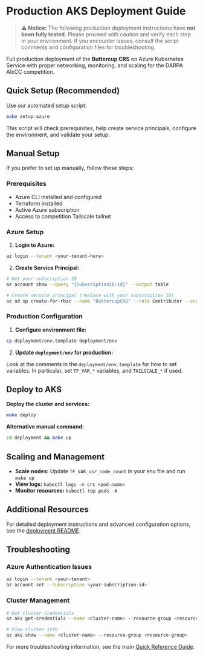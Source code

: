# Production AKS Deployment Guide

> **⚠️ Notice:**
> The following production deployment instructions have **not been fully tested**.
> Please proceed with caution and verify each step in your environment.
> If you encounter issues, consult the script comments and configuration files for troubleshooting.

Full production deployment of the **Buttercup CRS** on Azure Kubernetes Service with proper networking, monitoring, and scaling for the DARPA AIxCC competition.

## Quick Setup (Recommended)

Use our automated setup script:

```bash
make setup-azure
```

This script will check prerequisites, help create service principals, configure the environment, and validate your setup.

## Manual Setup

If you prefer to set up manually, follow these steps:

### Prerequisites

- Azure CLI installed and configured
- Terraform installed
- Active Azure subscription
- Access to competition Tailscale tailnet

### Azure Setup

1. **Login to Azure:**

```bash
az login --tenant <your-tenant-here>
```

2. **Create Service Principal:**

```bash
# Get your subscription ID
az account show --query "{SubscriptionID:id}" --output table

# Create service principal (replace with your subscription ID)
az ad sp create-for-rbac --name "ButtercupCRS" --role Contributor --scopes /subscriptions/<YOUR-SUBSCRIPTION-ID>
```

### Production Configuration

1. **Configure environment file:**

```bash
cp deployment/env.template deployment/env
```

2. **Update `deployment/env` for production:**

Look at the comments in the `deployment/env.template` for how to set variables.
In particular, set `TF_VAR_*` variables, and `TAILSCALE_*` if used.

## Deploy to AKS

**Deploy the cluster and services:**

```bash
make deploy
```

**Alternative manual command:**

```bash
cd deployment && make up
```

## Scaling and Management

- **Scale nodes:** Update `TF_VAR_usr_node_count` in your env file and run `make up`
- **View logs:** `kubectl logs -n crs <pod-name>`
- **Monitor resources:** `kubectl top pods -A`

## Additional Resources

For detailed deployment instructions and advanced configuration options, see the [deployment README](../deployment/README.md).

## Troubleshooting

### Azure Authentication Issues

```bash
az login --tenant <your-tenant>
az account set --subscription <your-subscription-id>
```

### Cluster Management

```bash
# Get cluster credentials
az aks get-credentials --name <cluster-name> --resource-group <resource-group>

# View cluster info
az aks show --name <cluster-name> --resource-group <resource-group>
```

For more troubleshooting information, see the main [Quick Reference Guide](QUICK_REFERENCE.md).
